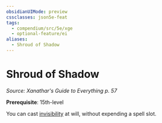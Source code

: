 ```yaml
---
obsidianUIMode: preview
cssclasses: json5e-feat
tags:
  - compendium/src/5e/xge
  - optional-feature/ei
aliases:
  - Shroud of Shadow
---
```

# Shroud of Shadow
*Source: Xanathar's Guide to Everything p. 57*  

**Prerequisite**: 15th-level

You can cast [invisibility](2-Mechanics/CLI/spells/invisibility.md) at will, without expending a spell slot.